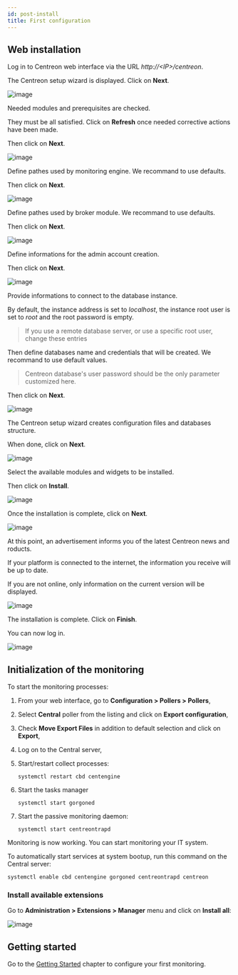 ```yaml
---
id: post-install
title: First configuration
---
```


## Web installation

Log in to Centreon web interface via the URL *http://\<IP\>/centreon*.

The Centreon setup wizard is displayed. Click on **Next**.

![image](../../assets/installation/acentreonwelcome.png)

Needed modules and prerequisites are checked.

They must be all satisfied. Click on **Refresh** once needed corrective actions
have been made.

Then click on **Next**.

![image](../../assets/installation/acentreoncheckmodules.png)

Define pathes used by monitoring engine. We recommand to use defaults.

Then click on **Next**.

![image](../../assets/installation/amonitoringengine2.png)

Define pathes used by broker module. We recommand to use defaults.

Then click on **Next**.

![image](../../assets/installation/abrokerinfo2.png)

Define informations for the admin account creation.

Then click on **Next**.

![image](../../assets/installation/aadmininfo.png)

Provide informations to connect to the database instance.

By default, the instance address is set to *localhost*, the instance root
user is set to *root* and the root password is empty.

> If you use a remote database server, or use a specific root user, change
> these entries

Then define databases name and credentials that will be created. We recommand
to use default values.

> Centreon database's user password should be the only parameter customized
> here.

Then click on **Next**.

![image](../../assets/installation/adbinfo.png)

The Centreon setup wizard creates configuration files and databases structure.

When done, click on **Next**.

![image](../../assets/installation/adbconf.png)

Select the available modules and widgets to be installed.

Then click on **Install**.

![image](../../assets/installation/module_installationa.png)

Once the installation is complete, click on **Next**.

![image](../../assets/installation/module_installationb.png)

At this point, an advertisement informs you of the latest Centreon news and
roducts.

If your platform is connected to the internet, the information you receive
will be up to date.

If you are not online, only information on the current version will be
displayed.

![image](../../assets/installation/aendinstall.png)

The installation is complete. Click on **Finish**.

You can now log in.

![image](../../assets/installation/aconnection.png)

## Initialization of the monitoring

To start the monitoring processes:

1. From your web interface, go to **Configuration \> Pollers \> Pollers**,
2. Select **Central**  poller from the listing and click on
**Export configuration**,
3. Check **Move Export Files** in addition to default selection and click on
**Export**,
4. Log on to the Central server,
5. Start/restart collect processes:

    ```shell
    systemctl restart cbd centengine
    ```

6. Start the tasks manager

    ```shell
    systemctl start gorgoned
    ```

7. Start the passive monitoring daemon:

    ```shell
    systemctl start centreontrapd
    ```

Monitoring is now working. You can start monitoring your IT system.

To automatically start services at system bootup, run this command on the
Central server:

```shell
systemctl enable cbd centengine gorgoned centreontrapd centreon
```

### Install available extensions

Go to **Administration \> Extensions \> Manager** menu and click on
**Install all**:

![image](../../assets/installation/install_imp_2.png)

## Getting started

Go to the [Getting Started](../tutorials/tutorials) chapter to configure your
first monitoring.
